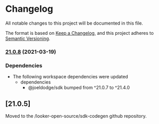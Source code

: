 # Changelog

All notable changes to this project will be documented in this file.

The format is based on [Keep a Changelog](https://keepachangelog.com/en/1.0.0/),
and this project adheres to [Semantic Versioning](https://semver.org/spec/v2.0.0.html).

### [21.0.8](https://www.github.com/looker-open-source/sdk-codegen/compare/extension-sdk-v21.0.7...extension-sdk-v21.0.8) (2021-03-19)


### Dependencies

* The following workspace dependencies were updated
  * dependencies
    * @joeldodge/sdk bumped from ^21.0.7 to ^21.4.0

## [21.0.5]

Moved to the /looker-open-source/sdk-codegen github repository.
